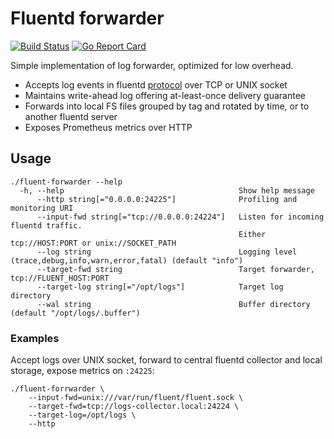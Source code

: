 # Fluentd forwarder

[![Build Status](https://travis-ci.org/andy722/fluent-forwarder.svg?branch=master)](https://travis-ci.org/andy722/fluent-forwarder)
[![Go Report Card](https://goreportcard.com/badge/github.com/andy722/fluent-forwarder)](https://goreportcard.com/report/github.com/andy722/fluent-forwarder)

Simple implementation of log forwarder, optimized for low overhead.

- Accepts log events in fluentd [protocol](https://github.com/fluent/fluentd/wiki/Forward-Protocol-Specification-v1) 
over TCP or UNIX socket
- Maintains write-ahead log offering at-least-once delivery guarantee
- Forwards into local FS files grouped by tag and rotated by time, or to another fluentd server
- Exposes Prometheus metrics over HTTP

## Usage

    ./fluent-forwarder --help
      -h, --help                                       Show help message
          --http string[="0.0.0.0:24225"]              Profiling and monitoring URI
          --input-fwd string[="tcp://0.0.0.0:24224"]   Listen for incoming fluentd traffic. 
                                                       Either tcp://HOST:PORT or unix://SOCKET_PATH
          --log string                                 Logging level (trace,debug,info,warn,error,fatal) (default "info")
          --target-fwd string                          Target forwarder, tcp://FLUENT_HOST:PORT
          --target-log string[="/opt/logs"]            Target log directory
          --wal string                                 Buffer directory (default "/opt/logs/.buffer")
          
### Examples

Accept logs over UNIX socket, forward to central fluentd collector and local storage, expose metrics
on `:24225`:
 
    ./fluent-forrwarder \
        --input-fwd=unix:///var/run/fluent/fluent.sock \
        --target-fwd=tcp://logs-collector.local:24224 \
        --target-log=/opt/logs \
        --http

